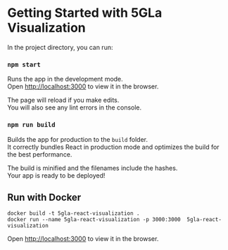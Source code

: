 # Getting Started with 5GLa Visualization

In the project directory, you can run:

### `npm start`

Runs the app in the development mode.\
Open [http://localhost:3000](http://localhost:3000) to view it in the browser.

The page will reload if you make edits.\
You will also see any lint errors in the console.

### `npm run build`

Builds the app for production to the `build` folder.\
It correctly bundles React in production mode and optimizes the build for the best performance.

The build is minified and the filenames include the hashes.\
Your app is ready to be deployed!

## Run with Docker

```shell
docker build -t 5gla-react-visualization .
docker run --name 5gla-react-visualization -p 3000:3000  5gla-react-visualization
```

Open [http://localhost:3000](http://localhost:3000) to view it in the browser. 
